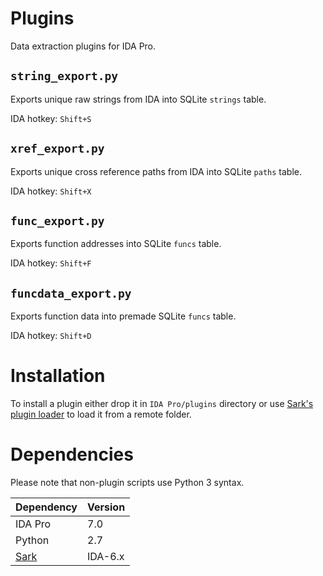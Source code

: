 # Plugins

Data extraction plugins for IDA Pro.

## `string_export.py`

Exports unique raw strings from IDA into SQLite `strings` table.

IDA hotkey: `Shift+S`

## `xref_export.py`

Exports unique cross reference paths from IDA into SQLite `paths` table.

IDA hotkey: `Shift+X`

## `func_export.py`

Exports function addresses into SQLite `funcs` table.

IDA hotkey: `Shift+F`

## `funcdata_export.py`

Exports function data into premade SQLite `funcs` table.

IDA hotkey: `Shift+D`

# Installation

To install a plugin either drop it in `IDA Pro/plugins` directory or use [Sark's plugin loader](https://sark.readthedocs.io/en/latest/plugins/installation.html) to load it from a remote folder.

# Dependencies

Please note that non-plugin scripts use Python 3 syntax.

| Dependency | Version |
|---|---|
| IDA Pro | 7.0 |
| Python | 2.7 |
| [Sark](https://github.com/tmr232/Sark) | IDA-6.x |
